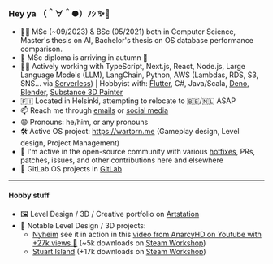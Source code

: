 ### Hey ya （＾∀＾●）ﾉｼ ✨👋

- 🧑‍🎓 MSc (~09/2023) & BSc (05/2021) both in Computer Science, Master's thesis on AI, Bachelor's thesis on OS database performance comparison.
- 🤦 MSc diploma is arriving in autumn 🥳
- 👩‍💻 Actively working with TypeScript, Next.js, React, Node.js, Large Language Models (LLM), LangChain, Python, AWS (Lambdas, RDS, S3, SNS... via [Serverless](https://www.serverless.com/)) | Hobbyist with: [Flutter](https://flutter.dev/), C#, Java/Scala, [Deno](https://deno.land/), [Blender](https://www.blender.org/), [Substance 3D Painter](https://www.adobe.com/fi/products/substance3d-painter.html)
- 🇫🇮 Located in Helsinki, attempting to relocate to 🇧🇪/🇳🇱 ASAP
- 📫 Reach me through [emails](mailto:superihippo@gmail.com) or [social media](https://twitter.com/iamkerkkoh)
- 😄 Pronouns: he/him, or any pronouns
- 🛠️ Active OS project: https://wartorn.me (Gameplay design, Level design, Project Management)
- 🐙 I'm active in the open-source community with various [hotfixes](https://github.com/vercel-labs/ai/issues/260), PRs, patches, issues, and other contributions here and elsewhere
- 🧪 GitLab OS projects in [GitLab](https://gitlab.com/kerkkoh)

---

#### Hobby stuff
- 🖼️ Level Design / 3D / Creative portfolio on [Artstation](https://www.artstation.com/kerkkoh)
- 🌄 Notable Level Design / 3D projects:
  - [Nyheim](https://www.artstation.com/artwork/B1bnXl) see it in action in this [video from AnarcyHD on Youtube with +27k views 👀](https://www.youtube.com/watch?v=tdS8IJgYcDE) (~5k downloads on [Steam Workshop](https://steamcommunity.com/sharedfiles/filedetails/?id=2633522605))
  - [Stuart Island](https://www.artstation.com/artwork/WKG3w3) (+17k downloads on [Steam Workshop](https://steamcommunity.com/sharedfiles/filedetails/?id=1936423383))

